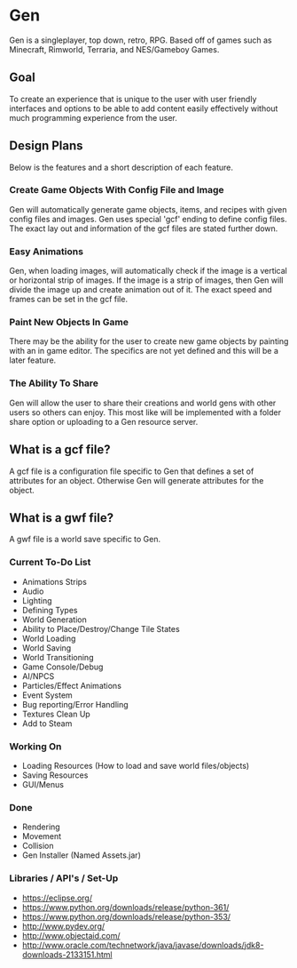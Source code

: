 # Gen
Gen is a singleplayer, top down, retro, RPG. Based off of games such as Minecraft, Rimworld, Terraria, and NES/Gameboy Games.

## Goal
To create an experience that is unique to the user with user friendly interfaces and options to be able to add content easily
effectively without much programming experience from the user.

## Design Plans
Below is the features and a short description of each feature.

### Create Game Objects With Config File and Image
Gen will automatically generate game objects, items, and recipes with given config files and images. Gen uses special 'gcf' 
ending to define config files. The exact lay out and information of the gcf files are stated further down.

### Easy Animations
Gen, when loading images, will automatically check if the image is a vertical or horizontal strip of images. If the
image is a strip of images, then Gen will divide the image up and create animation out of it. The exact speed and 
frames can be set in the gcf file.

### Paint New Objects In Game
There may be the ability for the user to create new game objects by painting with an in game editor. The specifics
are not yet defined and this will be a later feature.

### The Ability To Share
Gen will allow the user to share their creations and world gens with other users so others can enjoy. This most 
like will be implemented with a folder share option or uploading to a Gen resource server.

## What is a gcf file?
A gcf file is a configuration file specific to Gen that defines a set of attributes for an object. Otherwise Gen
will generate attributes for the object.

## What is a gwf file?
A gwf file is a world save specific to Gen.

### Current To-Do List
- Animations Strips
- Audio
- Lighting
- Defining Types
- World Generation
- Ability to Place/Destroy/Change Tile States
- World Loading
- World Saving
- World Transitioning
- Game Console/Debug
- AI/NPCS
- Particles/Effect Animations
- Event System
- Bug reporting/Error Handling
- Textures Clean Up
- Add to Steam 

### Working On
- Loading Resources (How to load and save world files/objects)
- Saving Resources
- GUI/Menus

### Done
- Rendering
- Movement
- Collision
- Gen Installer (Named Assets.jar)

### Libraries / API's / Set-Up
- https://eclipse.org/
- https://www.python.org/downloads/release/python-361/
- https://www.python.org/downloads/release/python-353/
- http://www.pydev.org/
- http://www.objectaid.com/
- http://www.oracle.com/technetwork/java/javase/downloads/jdk8-downloads-2133151.html







